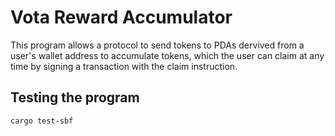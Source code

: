 # Vota Reward Accumulator

This program allows a protocol to send tokens to PDAs dervived from a user's wallet address
to accumulate tokens, which the user can claim at any time by signing a transaction with the
claim instruction.

## Testing the program

```bash
cargo test-sbf
```